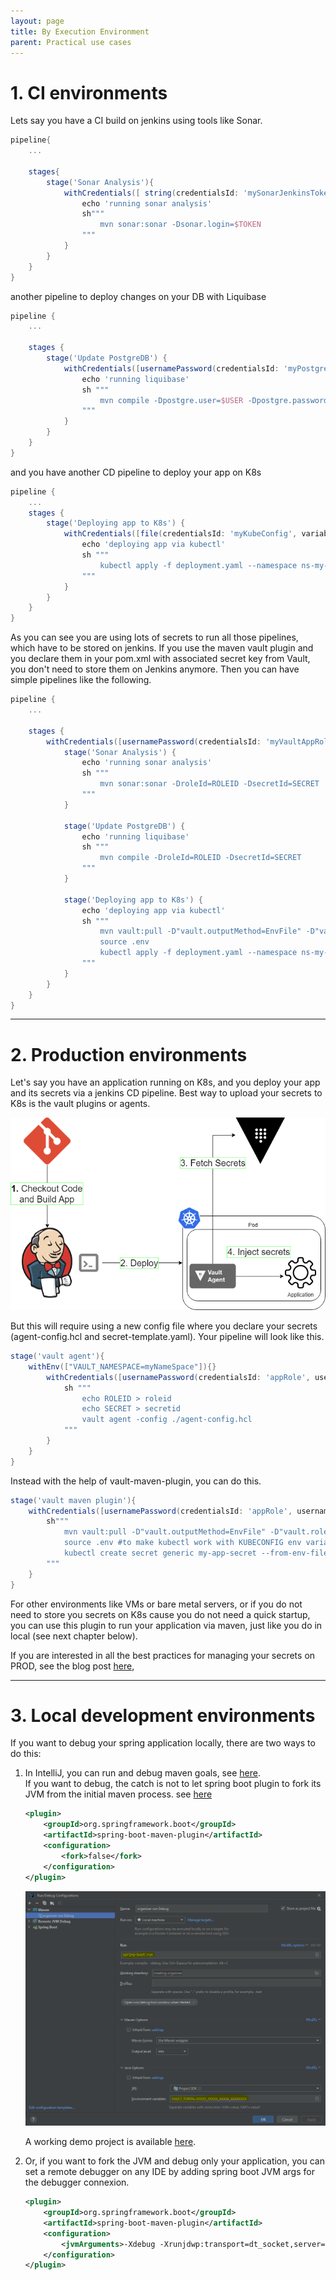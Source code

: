 ```yaml
---
layout: page
title: By Execution Environment
parent: Practical use cases
---
```


# 1. CI environments
Lets say you have a CI build on jenkins using tools like Sonar. 
```groovy
pipeline{
    ...
    
    stages{
        stage('Sonar Analysis'){
            withCredentials([ string(credentialsId: 'mySonarJenkinsToken', variable: 'TOKEN')]){
                echo 'running sonar analysis'
                sh"""
                    mvn sonar:sonar -Dsonar.login=$TOKEN
                """
            }
        }
    }
}
```

another pipeline to deploy changes on your DB with Liquibase
```groovy
pipeline {
    ...

    stages {
        stage('Update PostgreDB') {
            withCredentials([usernamePassword(credentialsId: 'myPostgreCredentials', usernameVariable: 'USER', passwordVariable: 'PASSWORD')]) {
                echo 'running liquibase'
                sh """
                    mvn compile -Dpostgre.user=$USER -Dpostgre.password=$PASSWORD
                """
            }
        }
    }
}
```

and you have another CD pipeline to deploy your app on K8s
```groovy
pipeline {
    ...
    stages {
        stage('Deploying app to K8s') {
            withCredentials([file(credentialsId: 'myKubeConfig', variable: 'KUBECONFIG')]) {
                echo 'deploying app via kubectl'
                sh """
                    kubectl apply -f deployment.yaml --namespace ns-my-namespace
                """
            }
        }
    }
}
```

As you can see you are using lots of secrets to run all those pipelines, which have to be stored on jenkins.
If you use the maven vault plugin and you declare them in your pom.xml with associated secret key from Vault, you don't need to store them on Jenkins anymore. 
Then you can have simple pipelines like the following.

```groovy
pipeline {
    ...

    stages {
        withCredentials([usernamePassword(credentialsId: 'myVaultAppRole', usernameVariable: 'ROLEID', passwordVariable: 'SECRET')]) {
            stage('Sonar Analysis') {
                echo 'running sonar analysis'
                sh """
                    mvn sonar:sonar -DroleId=ROLEID -DsecretId=SECRET
                """
            }

            stage('Update PostgreDB') {
                echo 'running liquibase'
                sh """
                    mvn compile -DroleId=ROLEID -DsecretId=SECRET
                """
            }

            stage('Deploying app to K8s') {
                echo 'deploying app via kubectl'
                sh """
                    mvn vault:pull -D"vault.outputMethod=EnvFile" -D"vault.roleId=$ROLEID" -D"vault.secretId=$SECRET"
                    source .env
                    kubectl apply -f deployment.yaml --namespace ns-my-namespace
                """
            }
        }
    }
}
```
* * *

# 2. Production environments
Let's say you have an application running on K8s, and you deploy your app and its secrets via a jenkins CD pipeline.
Best way to upload your secrets to K8s is the vault plugins or agents. 
<p><img src="../assets/images/hashicorp_jenkins_kubernetes.png"/></p>

But this will require using a new config file where you declare your secrets (agent-config.hcl and secret-template.yaml).
Your pipeline will look like this.
```groovy
stage('vault agent'){
    withEnv(["VAULT_NAMESPACE=myNameSpace"]){}
        withCredentials([usernamePassword(credentialsId: 'appRole', usernameVariable: 'ROLEID', passwordVariable: 'SECRET')]) {
            sh """
                echo ROLEID > roleid
                echo SECRET > secretid
                vault agent -config ./agent-config.hcl
            """
        }
    }
}
```

Instead with the help of vault-maven-plugin, you can do this.
```groovy
stage('vault maven plugin'){
    withCredentials([usernamePassword(credentialsId: 'appRole', usernameVariable: 'ROLEID', passwordVariable: 'SECRET')]){
        sh"""
            mvn vault:pull -D"vault.outputMethod=EnvFile" -D"vault.roleId=$ROLEID" -D"vault.secretId=$SECRET"
            source .env #to make kubectl work with KUBECONFIG env variable
            kubectl create secret generic my-app-secret --from-env-file=./.env
        """
    }
}
```

For other environments like VMs or bare metal servers, or if you do not need to store you secrets on K8s cause you do not need a quick startup,
you can use this plugin to run your application via maven, just like you do in local (see next chapter below).

If you are interested in all the best practices for managing your secrets on PROD, see the blog post [here](https://homeofthewizard.github.io/secrets-in-java),

* * *
# 3. Local development environments

If you want to debug your spring application locally, there are two ways to do this:
1.  In IntelliJ, you can run and debug maven goals, see [here](https://www.jetbrains.com/help/idea/run-debug-configuration-maven.html).  
    If you want to debug, the catch is not to let spring boot plugin to fork its JVM from the initial maven process. see [here](https://youtrack.jetbrains.com/issue/IDEA-175246)

    ```xml
    <plugin>
        <groupId>org.springframework.boot</groupId>
        <artifactId>spring-boot-maven-plugin</artifactId>
        <configuration>
            <fork>false</fork>
        </configuration>
    </plugin>
    ```

    <p><img src="../assets/images/run_config_intellij.PNG"/></p>

    A working demo project is available [here](https://github.com/HomeOfTheWizard/meeting-organiser).

2.  Or, if you want to fork the JVM and debug only your application, you can set a remote debugger on any IDE by adding spring boot JVM args for the debugger connexion.

    ```xml
    <plugin>
        <groupId>org.springframework.boot</groupId>
        <artifactId>spring-boot-maven-plugin</artifactId>
        <configuration>
            <jvmArguments>-Xdebug -Xrunjdwp:transport=dt_socket,server=y,suspend=y,address=8282</jvmArguments>
        </configuration>
    </plugin>
    ```
